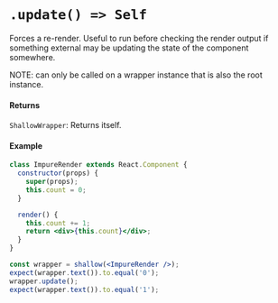 # `.update() => Self`

Forces a re-render. Useful to run before checking the render output if something external
may be updating the state of the component somewhere.

NOTE: can only be called on a wrapper instance that is also the root instance.


#### Returns

`ShallowWrapper`: Returns itself.



#### Example

```jsx
class ImpureRender extends React.Component {
  constructor(props) {
    super(props);
    this.count = 0;
  }

  render() {
    this.count += 1;
    return <div>{this.count}</div>;
  }
}
```
```jsx
const wrapper = shallow(<ImpureRender />);
expect(wrapper.text()).to.equal('0');
wrapper.update();
expect(wrapper.text()).to.equal('1');
```
